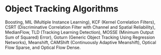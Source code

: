 ﻿# Object Tracking Algorithms
Boosting, MIL (Multiple Instance Learning), KCF (Kernel Correlation Filters), CSRT (Discriminative Correlation Filter with Channel and Spatial Reliability), MedianFlow, TLD (Tracking Learning Detection), MOSSE (Minimum Output Sum of Squared) Error), Goturn (Generic Object Tracking Using Regression Networks), Meanshift, CAMShift (Continuously Adaptive Meanshift), Optical Flow Sparse, and Optical Flow Dense.
